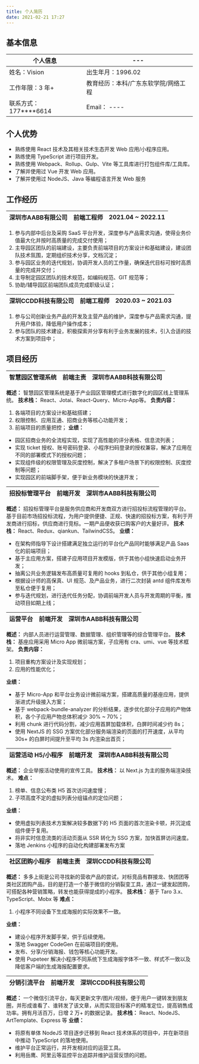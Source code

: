 ```yaml
---
title: 个人简历
date: 2021-02-21 17:27
---
```


## 基本信息
| 个人信息 | --- |
| --- | --- |
| 姓名：Vision | 出生年月：1996.02 |
| 工作年限：3 年+ | 教育经历：本科/广东东软学院/网络工程 |
| 联系方式：177****6614 | Email： ---- |

## 个人优势

- 熟练使用 React 技术及其相关技术生态开发 Web 应用/小程序应用。
- 熟练使用 TypeScript 进行项目开发。
- 熟练使用 Webpack、Rollup、Gulp、Vite 等工具库进行打包组件库/工具库。
- 了解并使用过 Vue 开发 Web 应用。
- 了解并使用过 NodeJS、Java 等编程语言开发 Web 服务

## 工作经历
| **深圳市AABB有限公司** | **前端工程师** | **2021.04 ~ 2022.11** |
| --- | --- | --- |

1. 参与内部中后台及采购 SaaS 平台开发，深度参与产品需求沟通，使得业务价值最大化并按时高质量的完成交付使用；
2. 主导园区团队的前端建设，主要负责前端项目的方案设计和基础建设，建设团队技术氛围，定期组织技术分享，文档沉淀；
3. 参与园区业务的迭代规划，协调开发人员的工作量，确保迭代目标可按时高质量的完成并交付；
4. 主导制定园区团队的技术规范，如编码规范、GIT 规范等；
5. 协助/辅导园区前端团队成员完成职级认证；

| **深圳CCDD科技有限公司** | **前端工程师** | **2020.03 ~ 2021.03** |
| --- | --- | --- |

1. 参与公司创新业务产品的开发及主营产品的维护，深度参与产品需求沟通，提升用户体验，降低用户操作成本；
2. 参与团队的技术建设，积极探索并分享有利于业务发展的技术，引入合适的技术方案到项目中；

## 项目经历
| **智慧园区管理系统** | **前端主责** | **深圳市AABB科技有限公司** |
| --- | --- | --- |
**概述：** 智慧园区管理系统是基于产业园区管理模式进行数字化的园区线上管理系统。
**技术栈：** React、Jotai、React-Query、Micro-App等。
**负责内容：**
1. 各端项目的方案设计和基础搭建；
2. 权限控制、应用互通、招商业务等核心功能开发；
3. 前端项目的质量把控；
**业绩：**
- 园区招商业务的全流程实现，实现了高性能的评分表格、信息流列表；
- 实现 ticket 授权、账号密码登录、小程序扫码登录的授权兼容，解决了应用在不同的部署模式下的授权问题；
- 实现组件级的权限管理及灰度控制，解决了多租户场景下的权限控制、灰度控制等问题；
- 实现园区的前端脚手架，便于新业务模块的快速开发；


| **招投标管理平台** | **前端开发** | **深圳市AABB科技有限公司** |
| --- | --- | --- |
**概述：** 招投标管理平台是服务供应商和开发商双方进行招投标流程管理的平台。基于目前市场招投标流程，为用户提供便捷、正规、快速的招投标方案，有利于开发商进行招标，供应商进行竞标。一期产品便收获已购客户的大量好评。
**技术栈：** React、Redux、qiankun、TailwindCSS。
**业绩：**
- 在架构师指导下设计搭建满足独立运行的平台化产品同时能够满足产品 Saas 化的前端项目；
- 基于主应用方案，搭建子应用项目开发模版，供于其他小组快速启动业务开发；
- 抽离公共业务逻辑发布高质量可复用的 hooks 到私仓，供于其他小组复用；
- 根据设计师的高保真、UI 规范、及产品业务，进行二次封装 antd 组件库发布至私仓便于复用；
- 参与迭代规划，进行迭代任务分配，协调前端开发人员与开发周期的平衡，推动项目如期上线；


| **运营平台** | **前端开发** | **深圳市AABB科技有限公司** |
| --- | --- | --- |
**概述：** 内部人员进行运营管理、数据管理、组织管理等的综合管理平台。
**技术栈：** 基座应用采用 Micro App 微前端方案，子应用有 cra、umi、vue 等技术框架。
**负责内容：**
1. 项目重构方案设计及实现规划；
2. 应用的性能优化；

**业绩：**
- 基于 Micro-App 和平台业务设计微前端方案，搭建高质量的基座应用，提供渐进式升级接入方案；
- 基于 webpack-bundle-analyzer 的分析结果，逐步优化部分子应用的产物体积，各个子应用产物总体积减少 30% ~ 70%；
- 利用 chunk 进行代码分割，减少应用首屏加载体积，白屏时间减少约 8s；
- 使用 NextJS 的 SSG 方案优化部分服务端渲染的页面的打开速度，从平均 30s+ 的白屏时间提升至平均 3s 内渲染出首页；

| **运营活动 H5/小程序** | **前端开发** | **深圳市AABB科技有限公司** |
| --- | --- | --- |
**概述：** 企业举报活动使用的宣传工具。
**技术栈：** 以 Next.js 为主的服务端渲染技术。
**难点：**
1. 榜单、信息公布类 H5 首次访问速度慢；
2. 子项高度不定的虚拟列表分组锚点的定位问题；

**业绩：**
- 使用虚拟列表技术方案解决较多数据下的 H5 页面的首次渲染卡顿，并沉淀成组件便于复用。
- 将非实时信息流类的活动页面从 SSR 转化为 SSG 方案，加快首屏访问速度。
- 落地 Jenkins 小程序的自动化构建部署发布方案


| **社区团购小程序** | **前端主责** | **深圳CCDD科技有限公司** |
| --- | --- | --- |
**概述：** 多多上街是公司寻找新的营收产品的尝试，对标竞品有群接龙、快团团等类社区团购产品，目的是打造一个基于微信的分销裂变工具，通过一键发起团购，可搭配各种营销策略，转发也能获得提成的小程序。
**技术栈：** 基于 Taro 3.x、TypeScript、Mobx 等
**难点：**
1. 小程序不同设备下生成海报的实际效果不一致。

**业绩：**
- 建设小程序开发脚手架，供于后续使用。
- 落地 Swagger CodeGen 在前端项目的使用。
- 发布、分享/分销海报、钱包等核心功能开发。
- 使用 Pupeteer 解决小程序不同系统下生成海报字体不一致、样式不一致以及降低客户端的生成海报配置要求。


| **分销引流平台** | **前端开发** | **深圳CCDD科技有限公司** |
| --- | --- | --- |
**概述：** 一个微信引流平台，每天更新文字/图片/视频，便于用户一键转发到朋友圈，并形成谁看了、谁转发了该文章，从而实现目标客户的精准定位，提高销售成功率。拥有月活百万，日增 2 万+ 的数据记录。
**技术栈：** React、NodeJS、ArtTemplate、Express 等
**业绩：**
- 将原有单体 NodeJS 项目逐步迁移到 React 技术体系的项目中，并在新项目中推动 TypeScript 的落地使用。
- 维护平台正常运行，并开发相对应的运营工具。
- 利用岳鹰、阿里云等监控平台追踪并维护运营反馈的问题。



